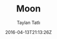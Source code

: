 ---
title: "Moon"
github: https://github.com/TaylanTatli/Moon
demo: http://taylantatli.github.io/Moon
author: Taylan Tatlı
ssg:
  - Jekyll
cms:
  - No Cms
date: 2016-04-13T21:13:26Z
github_branch: master
---